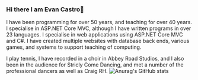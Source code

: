 ### Hi there I am Evan Castro👋

I have been programming for over 50 years, and teaching for over 40 years.
I specialise in ASP.NET Core MVC, although I have written programs in over 23 languages.
I specialise in web applications using ASP.NET Core MVC and C#.
I have created multiple websites with database back ends, various games, and systems to support teaching of computing.

I play tennis, I have recorded in a choir in Abbey Road Studios, and I also been in the audience for Stricly Come Dancing, and met a number of the professional dancers as well as Craig RH.
![Anurag's GitHub stats](https://github-readme-stats.vercel.app/api?username=DerekPeacock&show_icons=true&theme=radical)
